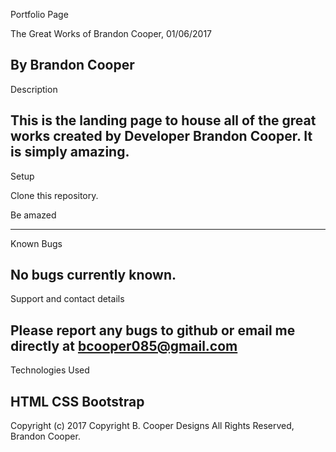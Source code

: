 Portfolio Page

The Great Works of Brandon Cooper, 01/06/2017

By Brandon Cooper
----------------------------------------
Description

This is the landing page to house all of the great works created by Developer Brandon Cooper.
It is simply amazing.
----------------------------------------
Setup

Clone this repository.

Be amazed

----------------------------------------
Known Bugs

No bugs currently known.
----------------------------------------
Support and contact details

Please report any bugs to github or email me directly at bcooper085@gmail.com
----------------------------------------
Technologies Used

HTML
CSS
Bootstrap
----------------------------------------
Copyright (c) 2017 Copyright B. Cooper Designs All Rights Reserved, Brandon Cooper.

